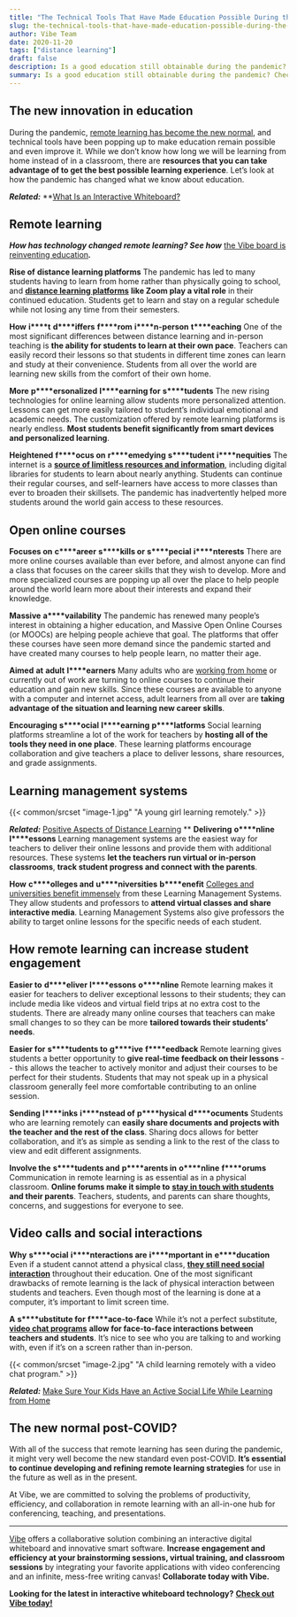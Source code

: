 ```yaml
---
title: "The Technical Tools That Have Made Education Possible During the Pandemic"
slug: the-technical-tools-that-have-made-education-possible-during-the-pandemic
author: Vibe Team
date: 2020-11-20
tags: ["distance learning"]
draft: false
description: Is a good education still obtainable during the pandemic? Check out the technical tools that make it possible!
summary: Is a good education still obtainable during the pandemic? Check out the technical tools that make it possible!
---
```



## The new innovation in education

During the pandemic, [remote learning has become the new normal](https://vibe.us/lp/scenario-distance-learning/), and technical tools have been popping up to make education remain possible and even improve it. While we don’t know how long we will be learning from home instead of in a classroom, there are **resources that you can take advantage of to get the best possible learning experience**. Let’s look at how the pandemic has changed what we know about education. 

***Related:*** **[What Is an Interactive Whiteboard?](https://vibe.us/blog/interactive-whiteboard-what-is-it-and-what-does-it-do/)


## Remote learning

***How has technology changed remote learning? See how*** [the Vibe board is reinventing education](https://vibe.us/order/)***.***

**Rise of** **distance learning platforms**
The pandemic has led to many students having to learn from home rather than physically going to school, and [**distance learning platforms**](https://vibe.us/blog/video-conferencing-apps-with-whiteboard/) **like Zoom play a vital role** in their continued education. Students get to learn and stay on a regular schedule while not losing any time from their semesters.

**How** **i****t** **d****iffers** **f****rom** **i****n-****p****erson** **t****eaching**
One of the most significant differences between distance learning and in-person teaching is **the ability for students to learn at their own pace**. Teachers can easily record their lessons so that students in different time zones can learn and study at their convenience. Students from all over the world are learning new skills from the comfort of their own home.

**More** **p****ersonalized** **l****earning for** **s****tudents**
The new rising technologies for online learning allow students more personalized attention. Lessons can get more easily tailored to student’s individual emotional and academic needs. The customization offered by remote learning platforms is nearly endless. **Most students benefit significantly from smart devices and personalized learning**.

**Heightened** **f****ocus on** **r****emedying** **s****tudent** **i****nequities**
The internet is a [**source of limitless resources and information**](https://vibe.us/blog/), including digital libraries for students to learn about nearly anything. Students can continue their regular courses, and self-learners have access to more classes than ever to broaden their skillsets. 
The pandemic has inadvertently helped more students around the world gain access to these resources.


## Open online courses

**Focuses on** **c****areer** **s****kills or** **s****pecial** **i****nterests** 
There are more online courses available than ever before, and almost anyone can find a class that focuses on the career skills that they wish to develop. More and more specialized courses are popping up all over the place to help people around the world learn more about their interests and expand their knowledge. 

**Massive** **a****vailability**
The pandemic has renewed many people’s interest in obtaining a higher education, and Massive Open Online Courses (or MOOCs) are helping people achieve that goal. The platforms that offer these courses have seen more demand since the pandemic started and have created many courses to help people learn, no matter their age.

**Aimed** **at** ******a****dult** **l****earners**
Many adults who are [working from home](https://vibe.us/blog/9-benefits-youre-getting-from-working-from-home/) or currently out of work are turning to online courses to continue their education and gain new skills. Since these courses are available to anyone with a computer and internet access, adult learners from all over are **taking advantage of the situation and learning new career skills**.

**Encouraging** **s****ocial** **l****earning** **p****latforms**
Social learning platforms streamline a lot of the work for teachers by **hosting all of the tools they need in one place**. These learning platforms encourage collaboration and give teachers a place to deliver lessons, share resources, and grade assignments.

## Learning management systems
{{< common/srcset "image-1.jpg" "A young girl learning remotely." >}}


***Related:*** [Positive Aspects of Distance Learning](https://vibe.us/blog/10-positive-aspects-to-distance-learning/)
**
**Delivering** **o****nline** **l****essons**
Learning management systems are the easiest way for teachers to deliver their online lessons and provide them with additional resources. These systems **let the teachers run virtual or in-person classrooms**, **track student progress and connect with the parents**.

**How** **c****olleges and** **u****niversities** **b****enefit**
[Colleges and universities benefit immensely](https://vibe.us/lp/scenario-education/) from these Learning Management Systems. They allow students and professors to **attend virtual classes and share interactive media**. Learning Management Systems also give professors the ability to target online lessons for the specific needs of each student.


## How remote learning can increase student engagement

**Easier to** **d****eliver** **l****essons** **o****nline**
Remote learning makes it easier for teachers to deliver exceptional lessons to their students; they can include media like videos and virtual field trips at no extra cost to the students. There are already many online courses that teachers can make small changes to so they can be more **tailored towards their students’ needs**.

**Easier for** **s****tudents to** **g****ive** **f****eedback**
Remote learning gives students a better opportunity to **give real-time feedback on their lessons** -- this allows the teacher to actively monitor and adjust their courses to be perfect for their students. Students that may not speak up in a physical classroom generally feel more comfortable contributing to an online session.

**Sending** **l****inks** **i****nstead of** **p****hysical** **d****ocuments**
Students who are learning remotely can **easily share documents and projects with the teacher and the rest of the class**. Sharing docs allows for better collaboration, and it’s as simple as sending a link to the rest of the class to view and edit different assignments.

**Involve the** **s****tudents and** **p****arents in** **o****nline** **f****orums**
Communication in remote learning is as essential as in a physical classroom. **Online forums make it simple to** [**stay in touch with students**](https://vibe.us/blog/8-ways-to-use-a-vibe-board-with-kids/) **and their parents**. Teachers, students, and parents can share thoughts, concerns, and suggestions for everyone to see.


## Video calls and social interactions

**Why** **s****ocial** **i****nteractions are** **i****mportant in** **e****ducation**
Even if a student cannot attend a physical class, [**they still need social interaction**](https://www.fastcompany.com/90535982/3-ways-to-improve-your-kids-social-skills-during-remote-learning) throughout their education. One of the most significant drawbacks of remote learning is the lack of physical interaction between students and teachers. Even though most of the learning is done at a computer, it’s important to limit screen time.

**A** **s****ubstitute for** **f****ace-to-****f****ace**
While it’s not a perfect substitute, [**video chat programs**](https://vibe.us/blog/digital-technology-to-use-if-youre-working-from-home-and-havent-prepped/) **allow for face-to-face interactions between teachers and students**. It’s nice to see who you are talking to and working with, even if it’s on a screen rather than in-person.

{{< common/srcset "image-2.jpg" "A child learning remotely with a video chat program." >}}


***Related:*** [Make Sure Your Kids Have an Active Social Life While Learning from Home](https://vibe.us/blog/making-sure-your-kids-still-have-an-active-social-life-while-learning-remotely/)


## The new normal post-COVID?

With all of the success that remote learning has seen during the pandemic, it might very well become the new standard even post-COVID. **It’s essential to continue developing and refining remote learning strategies** for use in the future as well as in the present.

At Vibe, we are committed to solving the problems of productivity, efficiency, and collaboration in remote learning with an all-in-one hub for conferencing, teaching, and presentations.



----------

[Vibe](https://vibe.us/) offers a collaborative solution combining an interactive digital whiteboard and innovative smart software. **Increase engagement and efficiency at your brainstorming sessions, virtual training, and classroom sessions** by integrating your favorite applications with video conferencing and an infinite, mess-free writing canvas! **Collaborate today with Vibe.**

**Looking for the latest in interactive whiteboard technology?** [**Check out Vibe today!**](https://vibe.us/order/)

